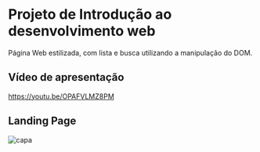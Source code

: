 # Projeto de Introdução ao desenvolvimento web

Página Web estilizada, com lista e busca utilizando a manipulação do DOM.

## Vídeo de apresentação
https://youtu.be/OPAFVLMZ8PM
## Landing Page

![capa](https://github.com/labenuexercicios/projeto-intro-web/assets/95080358/d0657647-2861-4c9d-aecb-b5c08299e67e)










